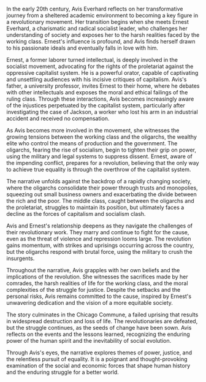 In the early 20th century, Avis Everhard reflects on her transformative journey from a sheltered academic environment to becoming a key figure in a revolutionary movement. Her transition begins when she meets Ernest Everhard, a charismatic and radical socialist leader, who challenges her understanding of society and exposes her to the harsh realities faced by the working class. Ernest's influence is profound, and Avis finds herself drawn to his passionate ideals and eventually falls in love with him.

Ernest, a former laborer turned intellectual, is deeply involved in the socialist movement, advocating for the rights of the proletariat against the oppressive capitalist system. He is a powerful orator, capable of captivating and unsettling audiences with his incisive critiques of capitalism. Avis's father, a university professor, invites Ernest to their home, where he debates with other intellectuals and exposes the moral and ethical failings of the ruling class. Through these interactions, Avis becomes increasingly aware of the injustices perpetuated by the capitalist system, particularly after investigating the case of Jackson, a worker who lost his arm in an industrial accident and received no compensation.

As Avis becomes more involved in the movement, she witnesses the growing tensions between the working class and the oligarchs, the wealthy elite who control the means of production and the government. The oligarchs, fearing the rise of socialism, begin to tighten their grip on power, using the military and legal systems to suppress dissent. Ernest, aware of the impending conflict, prepares for a revolution, believing that the only way to achieve true equality is through the overthrow of the capitalist system.

The narrative unfolds against the backdrop of a rapidly changing society, where the oligarchs consolidate their power through trusts and monopolies, squeezing out small business owners and exacerbating the divide between the rich and the poor. The middle class, caught between the oligarchs and the proletariat, struggles to maintain its position, but ultimately faces a decline as the forces of capitalism and socialism clash.

Avis and Ernest's relationship deepens as they navigate the challenges of their revolutionary work. They marry and continue to fight for the cause, even as the threat of violence and repression looms large. The revolution gains momentum, with strikes and uprisings occurring across the country, but the oligarchs respond with brutal force, using the military to crush the insurgents.

Throughout the narrative, Avis grapples with her own beliefs and the implications of the revolution. She witnesses the sacrifices made by her comrades, the harsh realities of life for the working class, and the moral complexities of the struggle for justice. Despite the setbacks and the personal risks, Avis remains committed to the cause, inspired by Ernest's unwavering dedication and the vision of a more equitable society.

The story culminates in the Chicago Commune, a failed uprising that results in widespread destruction and loss of life. The revolutionaries are defeated, but the struggle continues, as the seeds of change have been sown. Avis reflects on the events and the lessons learned, recognizing the enduring power of the human spirit and the inevitability of social evolution.

Through Avis's eyes, the narrative explores themes of power, justice, and the relentless pursuit of equality. It is a poignant and thought-provoking examination of the social and economic forces that shape human history and the enduring struggle for a better world.